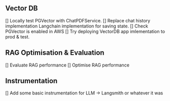 
## Vector DB
[] Locally test PGVector with ChatPDFService.
[] Replace chat history implementation Langchain implementation for saving state. 
[] Check PGVector is enabled in AWS
[] Try deploying VectorDB app imlementation to prod & test.


## RAG Optimisation & Evaluation 
[] Evaluate RAG performance 
[] Optimise RAG performance 


## Instrumentation
[] Add some basic instrumentation for LLM -> Langsmith or whatever it was 
